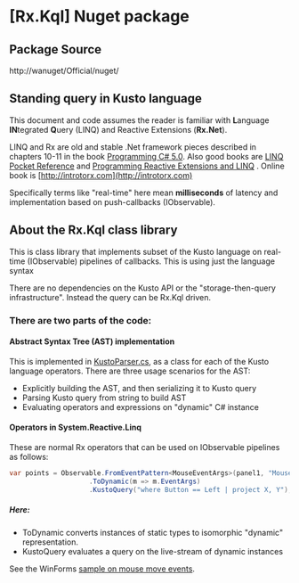 # [Rx.Kql] Nuget package

## Package Source
http://wanuget/Official/nuget/ 

## Standing query in Kusto language

This document and code assumes the reader is familiar with **L**anguage **IN**tegrated **Q**uery (LINQ) and Reactive Extensions (**Rx.Net**). 

LINQ and Rx are old and stable .Net framework pieces described in chapters 10-11 in the book  [Programming C# 5.0](http://shop.oreilly.com/product/0636920024064.do). Also good books are [LINQ Pocket Reference](http://shop.oreilly.com/product/9780596519254.do) and [Programming Reactive Extensions and LINQ](http://www.apress.com/us/book/9781430237471) . Online book is [http://introtorx.com](http://introtorx.com)

Specifically terms like "real-time" here mean **milliseconds** of latency and implementation based on push-callbacks (IObservable). 


## About the Rx.Kql class library

This is class library that implements subset of the Kusto language on real-time (IObservable) pipelines of callbacks. This is using just the language syntax 

There are no dependencies on the Kusto API or the "storage-then-query infrastructure". Instead the query can be Rx.Kql driven.

### There are two parts of the code:
#### Abstract Syntax Tree (AST) implementation 
This is implemented in [KustoParser.cs](KustoParser.cs), as a class for each of the Kusto language operators. There are three usage scenarios for the AST:
- Explicitly building the AST, and then serializing it to Kusto query
- Parsing Kusto query from string to build AST
- Evaluating operators and expressions on "dynamic" C# instance

#### Operators in System.Reactive.Linq
These are normal Rx operators that can be used on IObservable pipelines as follows:

```csharp
var points = Observable.FromEventPattern<MouseEventArgs>(panel1, "MouseMove")
                    .ToDynamic(m => m.EventArgs)
                    .KustoQuery("where Button == Left | project X, Y");
```

##### Here:
- ToDynamic converts instances of static types to isomorphic "dynamic" representation. 
- KustoQuery evaluates a query on the live-stream of dynamic instances

See the WinForms [sample on mouse move events](\Source\Samples\Rx.Kql.MouseMove\Readme.md).